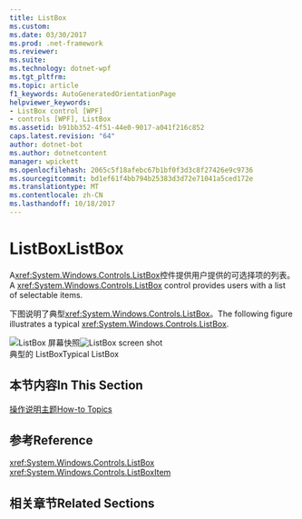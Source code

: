 ```yaml
---
title: ListBox
ms.custom: 
ms.date: 03/30/2017
ms.prod: .net-framework
ms.reviewer: 
ms.suite: 
ms.technology: dotnet-wpf
ms.tgt_pltfrm: 
ms.topic: article
f1_keywords: AutoGeneratedOrientationPage
helpviewer_keywords:
- ListBox control [WPF]
- controls [WPF], ListBox
ms.assetid: b91bb352-4f51-44e0-9017-a041f216c852
caps.latest.revision: "64"
author: dotnet-bot
ms.author: dotnetcontent
manager: wpickett
ms.openlocfilehash: 2065c5f18afebc67b1bf0f3d3c8f27426e9c9736
ms.sourcegitcommit: bd1ef61f4bb794b25383d3d72e71041a5ced172e
ms.translationtype: MT
ms.contentlocale: zh-CN
ms.lasthandoff: 10/18/2017
---
```

# <a name="listbox"></a><span data-ttu-id="45876-102">ListBox</span><span class="sxs-lookup"><span data-stu-id="45876-102">ListBox</span></span>
<span data-ttu-id="45876-103">A<xref:System.Windows.Controls.ListBox>控件提供用户提供的可选择项的列表。</span><span class="sxs-lookup"><span data-stu-id="45876-103">A <xref:System.Windows.Controls.ListBox> control provides users with a list of selectable items.</span></span>  
  
 <span data-ttu-id="45876-104">下图说明了典型<xref:System.Windows.Controls.ListBox>。</span><span class="sxs-lookup"><span data-stu-id="45876-104">The following figure illustrates a typical <xref:System.Windows.Controls.ListBox>.</span></span>  
  
 <span data-ttu-id="45876-105">![ListBox 屏幕快照](../../../../docs/framework/wpf/controls/media/ss-ctl-listbox.gif "SS_CTL_listbox")</span><span class="sxs-lookup"><span data-stu-id="45876-105">![ListBox screen shot](../../../../docs/framework/wpf/controls/media/ss-ctl-listbox.gif "SS_CTL_listbox")</span></span>  
<span data-ttu-id="45876-106">典型的 ListBox</span><span class="sxs-lookup"><span data-stu-id="45876-106">Typical ListBox</span></span>  
  
## <a name="in-this-section"></a><span data-ttu-id="45876-107">本节内容</span><span class="sxs-lookup"><span data-stu-id="45876-107">In This Section</span></span>  
 [<span data-ttu-id="45876-108">操作说明主题</span><span class="sxs-lookup"><span data-stu-id="45876-108">How-to Topics</span></span>](../../../../docs/framework/wpf/controls/listbox-how-to-topics.md)  
  
## <a name="reference"></a><span data-ttu-id="45876-109">参考</span><span class="sxs-lookup"><span data-stu-id="45876-109">Reference</span></span>  
 <xref:System.Windows.Controls.ListBox>  
  <xref:System.Windows.Controls.ListBoxItem>  
  
## <a name="related-sections"></a><span data-ttu-id="45876-110">相关章节</span><span class="sxs-lookup"><span data-stu-id="45876-110">Related Sections</span></span>
